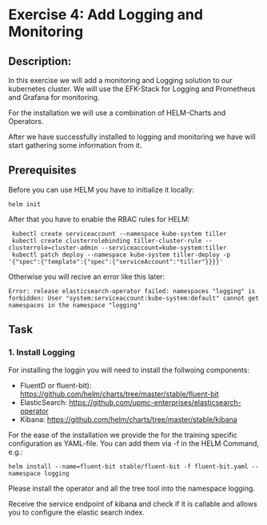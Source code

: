 # Exercise 4: Add Logging and Monitoring

## Description:

In this exercise we will add a monitoring and Logging solution to our
kubernetes cluster. We will use the EFK-Stack for Logging and Prometheus
and Grafana for monitoring.

For the installation we will use a combination of HELM-Charts and Operators.

After we have successfully installed to logging and monitoring we have
will start gathering some information from it.



## Prerequisites

Before you can use HELM you have to initialize it locally:

    helm init

After that you have to enable the RBAC rules for HELM:

     kubectl create serviceaccount --namespace kube-system tiller
     kubectl create clusterrolebinding tiller-cluster-rule --clusterrole=cluster-admin --serviceaccount=kube-system:tiller
     kubectl patch deploy --namespace kube-system tiller-deploy -p '{"spec":{"template":{"spec":{"serviceAccount":"tiller"}}}}' 

Otherwise you will recive an error like this later:

    Error: release elasticsearch-operator failed: namespaces "logging" is forbidden: User "system:serviceaccount:kube-system:default" cannot get namespaces in the namespace "logging"

## Task

### 1. Install Logging

For installing the loggin you will need to install the follwoing
components:
* FluentD or fluent-bit):
  https://github.com/helm/charts/tree/master/stable/fluent-bit
* ElasticSearch: https://github.com/upmc-enterprises/elasticsearch-operator
* Kibana: https://github.com/helm/charts/tree/master/stable/kibana

For the ease of the installation we provide the for the training
specific configuration as YAML-file. You can add them via -f in the HELM
Command, e.g.:

    helm install --name=fluent-bit stable/fluent-bit -f fluent-bit.yaml --namespace logging

Please install the operator and all the tree tool into the namespace
logging.

Receive the service endpoint of kibana and check if it is callable and
allows you to configure the elastic search index.




